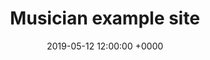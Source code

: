 ---
type: website
title: Musician example site
date: 2019-05-12 12:00:00 +0000
languages: ["HTML", "SCSS", "JS"]
description: A website for fictitious touring musician.
link: https://ashley.how/musician-1/
---